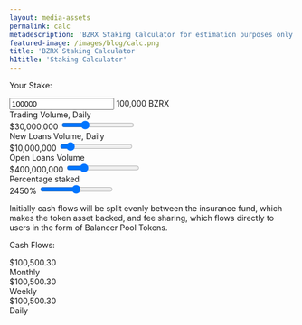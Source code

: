 ```yaml
---
layout: media-assets
permalink: calc
metadescription: 'BZRX Staking Calculator for estimation purposes only'
featured-image: /images/blog/calc.png
title: 'BZRX Staking Calculator'
h1title: 'Staking Calculator'
---
```


<section class="pb-160">
    <div class="container container-xl">
        <div class="calc-wrapper">
            <div>
                <p class="title">Your Stake:</p>
                <div class="input-item">
                   <input id="bzrx-input" step="any" type="number" value="100000"/>
                   <label><span id="bzrx-input-value">100,000</span> <span class="sign">BZRX</span><img class="lazyload" data-src="/images/logo-icon.svg" alt="" /></label>
                </div>
                <div class="calc-item">
                    <label>Trading Volume, Daily</label>
                    <div class="border-quantity">    
                      <label class="label-quantity"><span class="sign">$</span><span class="label-quantity-value">30,000,000</span></label>                        
                      <input id="trading-volume-input" class="quantity-trading" type="range" value="30000000" min="1" max="100000000"/>
                      <div id="left-trading-volume" class="left-quantity"></div>
                      <div id="right-trading-volume" class="right-quantity"></div>
                      <div id="right-trading-volume" class="track-quantity red"></div>
                  </div>
                </div>
                <div class="calc-item">
                    <label>New Loans Volume, Daily</label>
                    <div class="border-quantity">
                        <label class="label-quantity"><span class="sign">$</span><span class="label-quantity-value">10,000,000</span></label>                         
                        <input id="new-loans-volume-input" type="range" value="10000000" min="1" max="100000000"/>
                        <div class="left-quantity"></div>
                        <div class="right-quantity"></div>
                        <div class="track-quantity green"></div>
                    </div>
                </div>
                <div class="calc-item">
                    <label>Open Loans Volume</label>
                     <div class="border-quantity">                            
                      <label class="label-quantity"><span class="sign">$</span><span class="label-quantity-value">400,000,000</span></label>
                      <input id="open-loans-volume-input" class="quantity-open-loans" type="range" value="400000000" min="1" max="2000000000"/>
                      <div class="left-quantity"></div>
                      <div class="right-quantity"></div>
                      <div class="track-quantity yellow"></div>
                    </div>
                </div>
                <div class="calc-item">
                    <label>Percentage staked</label>
                     <div class="border-quantity">   
                      <label class="label-quantity"><span class="label-quantity-value">24</span><span class="percent">50%</span></label>
                      <input id="percentage-staked-input" class="quantity-tokens-staked" type="range" value="50" min="1" max="100"/>
                      <div class="left-quantity"></div>
                      <div class="right-quantity"></div>
                      <div class="track-quantity blue"></div>
                  </div>
                </div>
                <p class="descriptoin">Initially cash flows will be split evenly between the insurance fund, which makes the token asset backed, and fee sharing, which flows directly to users in the form of Balancer Pool Tokens.</p>
            </div>
            <div>
                <p class="title">Cash Flows:</p>
                <div class="wrapper-profit">
                    <div class="value-profit">
                        <div><span class="sign">$</span><span id="monthly-profit-value">100,500.30</span></div>
                        <label>Monthly</label>
                    </div>
                    <div class="value-profit">
                        <div><span class="sign">$</span><span id="weekly-profit-value">100,500.30</span></div>
                        <label>Weekly</label>
                    </div>
                    <div class="value-profit">
                        <div><span class="sign">$</span><span id="daily-profit-value">100,500.30</span></div>
                        <label>Daily</label>
                    </div>
                </div>
            </div>
        </div>
    </div>
</section>



<script type="text/javascript" src="https://cdn.jsdelivr.net/npm/chart.js@2.9.3/dist/Chart.min.js"></script>
<script type="text/javascript" src="/assets/js/staking-calculator.js"></script>
